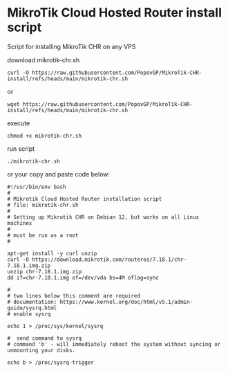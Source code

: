 # MikroTik Cloud Hosted Router install script
Script for installing MikroTik CHR on any VPS

download mikrotik-chr.sh

```
curl -O https://raw.githubusercontent.com/PopovGP/MikroTik-CHR-install/refs/heads/main/mikrotik-chr.sh
```
or
```
wget https://raw.githubusercontent.com/PopovGP/MikroTik-CHR-install/refs/heads/main/mikrotik-chr.sh
```

execute
```
chmod +x mikrotik-chr.sh
```
run script
```
./mikrotik-chr.sh
```

or your copy and paste code below:
```
#!/usr/bin/env bash
#
# Mikrotik Cloud Hosted Router installation script
# file: mikrotik-chr.sh
#
# Setting up Mikrotik CHR on Debian 12, but works on all Linux machines
#
# must be run as a root
#

apt-get install -y curl unzip
curl -O https://download.mikrotik.com/routeros/7.18.1/chr-7.18.1.img.zip
unzip chr-7.18.1.img.zip
dd if=chr-7.18.1.img of=/dev/vda bs=4M oflag=sync

#
# two lines below this comment are required
# documentation: https://www.kernel.org/doc/html/v5.1/admin-guide/sysrq.html
# enable sysrq

echo 1 > /proc/sys/kernel/sysrq

#  send command to sysrq
# command 'b' - will immediately reboot the system without syncing or unmounting your disks.

echo b > /proc/sysrq-trigger
```
